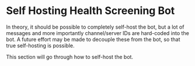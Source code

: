 # Self Hosting Health Screening Bot

In theory, it should be possible to completely self-host the bot, but a lot of messages and more importantly
channel/server IDs are hard-coded into the bot. A future effort may be made to decouple these from the bot, so that true
self-hosting is possible.

This section will go through how to self-host the bot.
